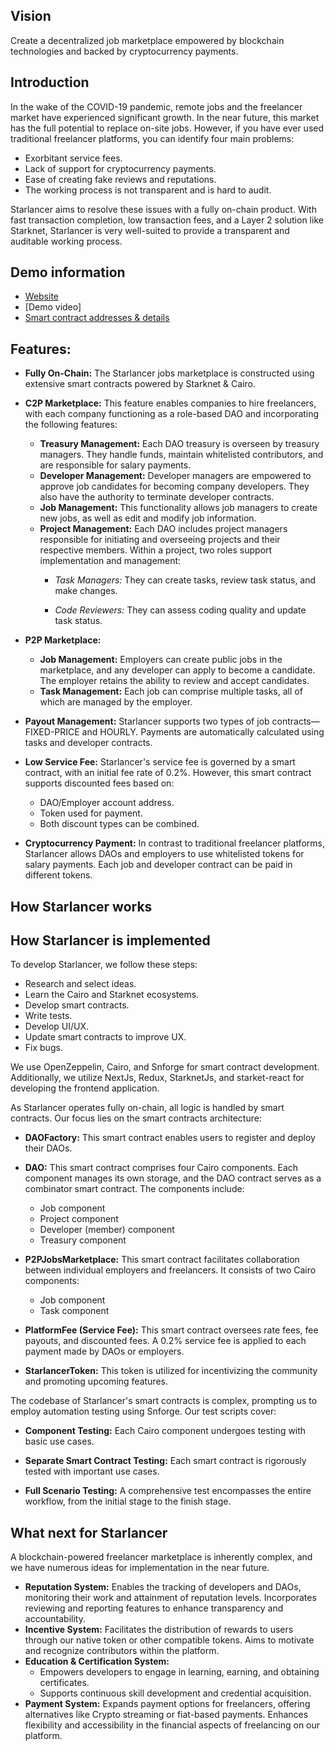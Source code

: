 ## Vision
Create a decentralized job marketplace empowered by blockchain technologies and backed by cryptocurrency payments.

## Introduction

In the wake of the COVID-19 pandemic, remote jobs and the freelancer market have experienced significant growth. In the near future, this market has the full potential to replace on-site jobs. However, if you have ever used traditional freelancer platforms, you can identify four main problems:

- Exorbitant service fees.
- Lack of support for cryptocurrency payments.
- Ease of creating fake reviews and reputations.
- The working process is not transparent and is hard to audit.

Starlancer aims to resolve these issues with a fully on-chain product. With fast transaction completion, low transaction fees, and a Layer 2 solution like Starknet, Starlancer is very well-suited to provide a transparent and auditable working process.

## Demo information

- [Website](https://starlancer.a2n.finance)
- [Demo video]
- [Smart contract addresses & details](https://github.com/a2nfinance/starlancer/tree/master/contracts)

## Features:

- **Fully On-Chain:** The Starlancer jobs marketplace is constructed using extensive smart contracts powered by Starknet & Cairo.

- **C2P Marketplace:** This feature enables companies to hire freelancers, with each company functioning as a role-based DAO and incorporating the following features:

    - **Treasury Management:** Each DAO treasury is overseen by treasury managers. They handle funds, maintain whitelisted contributors, and are responsible for salary payments.
    - **Developer Management:** Developer managers are empowered to approve job candidates for becoming company developers. They also have the authority to terminate developer contracts.
    - **Job Management:** This functionality allows job managers to create new jobs, as well as edit and modify job information.
    - **Project Management:** Each DAO includes project managers responsible for initiating and overseeing projects and their respective members. Within a project, two roles support implementation and management:
        - *Task Managers:* They can create tasks, review task status, and make changes.

        - *Code Reviewers:* They can assess coding quality and update task status.

- **P2P Marketplace:**
    - **Job Management:** Employers can create public jobs in the marketplace, and any developer can apply to become a candidate. The employer retains the ability to review and accept candidates.
    - **Task Management:** Each job can comprise multiple tasks, all of which are managed by the employer.

- **Payout Management:** Starlancer supports two types of job contracts—FIXED-PRICE and HOURLY. Payments are automatically calculated using tasks and developer contracts.

- **Low Service Fee:** Starlancer's service fee is governed by a smart contract, with an initial fee rate of 0.2%. However, this smart contract supports discounted fees based on:

    - DAO/Employer account address.
    - Token used for payment.
    - Both discount types can be combined.

- **Cryptocurrency Payment:** In contrast to traditional freelancer platforms, Starlancer allows DAOs and employers to use whitelisted tokens for salary payments. Each job and developer contract can be paid in different tokens.

## How Starlancer works

## How Starlancer is implemented

To develop Starlancer, we follow these steps:

- Research and select ideas.
- Learn the Cairo and Starknet ecosystems.
- Develop smart contracts.
- Write tests.
- Develop UI/UX.
- Update smart contracts to improve UX.
- Fix bugs.

We use OpenZeppelin, Cairo, and Snforge for smart contract development. Additionally, we utilize NextJs, Redux, StarknetJs, and starket-react for developing the frontend application.

As Starlancer operates fully on-chain, all logic is handled by smart contracts. Our focus lies on the smart contracts architecture:

- **DAOFactory:** This smart contract enables users to register and deploy their DAOs.

- **DAO:** This smart contract comprises four Cairo components. Each component manages its own storage, and the DAO contract serves as a combinator smart contract. The components include:

    - Job component
    - Project component
    - Developer (member) component
    - Treasury component

- **P2PJobsMarketplace:** This smart contract facilitates collaboration between individual employers and freelancers. It consists of two Cairo components:

    - Job component
    - Task component
- **PlatformFee (Service Fee):** This smart contract oversees rate fees, fee payouts, and discounted  fees. A 0.2% service fee is applied to each payment made by DAOs or employers.

- **StarlancerToken:** This token is utilized for incentivizing the community and promoting upcoming features.

The codebase of Starlancer's smart contracts is complex, prompting us to employ automation testing using Snforge. Our test scripts cover:

- **Component Testing:** Each Cairo component undergoes testing with basic use cases.

- **Separate Smart Contract Testing:** Each smart contract is rigorously tested with important use cases.

- **Full Scenario Testing:** A comprehensive test encompasses the entire workflow, from the initial stage to the finish stage.


## What next for Starlancer

A blockchain-powered freelancer marketplace is inherently complex, and we have numerous ideas for implementation in the near future.

- **Reputation System:** Enables the tracking of developers and DAOs, monitoring their work and attainment of reputation levels. Incorporates reviewing and reporting features to enhance transparency and accountability.
- **Incentive System:** Facilitates the distribution of rewards to users through our native token or other compatible tokens. Aims to motivate and recognize contributors within the platform.
- **Education & Certification System:**
    - Empowers developers to engage in learning, earning, and obtaining certificates.
    - Supports continuous skill development and credential acquisition.
- **Payment System:** Expands payment options for freelancers, offering alternatives like Crypto streaming or fiat-based payments. Enhances flexibility and accessibility in the financial aspects of freelancing on our platform.





